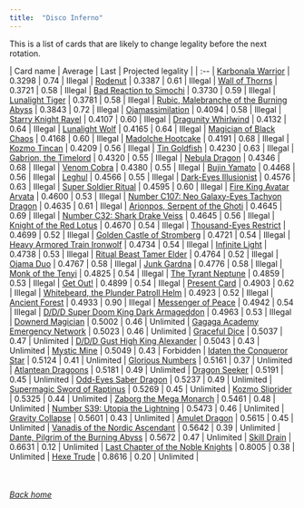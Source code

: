 ```yaml
---
title:  "Disco Inferno"
---
```


This is a list of cards that are likely to change legality before the next rotation.

| Card name | Average | Last | Projected legality |
| :-- |
[Karbonala Warrior](https://db.ygoprodeck.com/card/?search=Karbonala%20Warrior) | 0.3298 | 0.74 | Illegal |
[Rodenut](https://db.ygoprodeck.com/card/?search=Rodenut) | 0.3387 | 0.61 | Illegal |
[Wall of Thorns](https://db.ygoprodeck.com/card/?search=Wall%20of%20Thorns) | 0.3721 | 0.58 | Illegal |
[Bad Reaction to Simochi](https://db.ygoprodeck.com/card/?search=Bad%20Reaction%20to%20Simochi) | 0.3730 | 0.59 | Illegal |
[Lunalight Tiger](https://db.ygoprodeck.com/card/?search=Lunalight%20Tiger) | 0.3781 | 0.58 | Illegal |
[Rubic, Malebranche of the Burning Abyss](https://db.ygoprodeck.com/card/?search=Rubic,%20Malebranche%20of%20the%20Burning%20Abyss) | 0.3843 | 0.72 | Illegal |
[Ojamassimilation](https://db.ygoprodeck.com/card/?search=Ojamassimilation) | 0.4094 | 0.58 | Illegal |
[Starry Knight Rayel](https://db.ygoprodeck.com/card/?search=Starry%20Knight%20Rayel) | 0.4107 | 0.60 | Illegal |
[Dragunity Whirlwind](https://db.ygoprodeck.com/card/?search=Dragunity%20Whirlwind) | 0.4132 | 0.64 | Illegal |
[Lunalight Wolf](https://db.ygoprodeck.com/card/?search=Lunalight%20Wolf) | 0.4165 | 0.64 | Illegal |
[Magician of Black Chaos](https://db.ygoprodeck.com/card/?search=Magician%20of%20Black%20Chaos) | 0.4168 | 0.60 | Illegal |
[Madolche Hootcake](https://db.ygoprodeck.com/card/?search=Madolche%20Hootcake) | 0.4191 | 0.68 | Illegal |
[Kozmo Tincan](https://db.ygoprodeck.com/card/?search=Kozmo%20Tincan) | 0.4209 | 0.56 | Illegal |
[Tin Goldfish](https://db.ygoprodeck.com/card/?search=Tin%20Goldfish) | 0.4230 | 0.63 | Illegal |
[Gabrion, the Timelord](https://db.ygoprodeck.com/card/?search=Gabrion,%20the%20Timelord) | 0.4320 | 0.55 | Illegal |
[Nebula Dragon](https://db.ygoprodeck.com/card/?search=Nebula%20Dragon) | 0.4346 | 0.68 | Illegal |
[Venom Cobra](https://db.ygoprodeck.com/card/?search=Venom%20Cobra) | 0.4380 | 0.55 | Illegal |
[Bujin Yamato](https://db.ygoprodeck.com/card/?search=Bujin%20Yamato) | 0.4468 | 0.56 | Illegal |
[Leghul](https://db.ygoprodeck.com/card/?search=Leghul) | 0.4566 | 0.55 | Illegal |
[Dark-Eyes Illusionist](https://db.ygoprodeck.com/card/?search=Dark-Eyes%20Illusionist) | 0.4576 | 0.63 | Illegal |
[Super Soldier Ritual](https://db.ygoprodeck.com/card/?search=Super%20Soldier%20Ritual) | 0.4595 | 0.60 | Illegal |
[Fire King Avatar Arvata](https://db.ygoprodeck.com/card/?search=Fire%20King%20Avatar%20Arvata) | 0.4600 | 0.53 | Illegal |
[Number C107: Neo Galaxy-Eyes Tachyon Dragon](https://db.ygoprodeck.com/card/?search=Number%20C107:%20Neo%20Galaxy-Eyes%20Tachyon%20Dragon) | 0.4635 | 0.61 | Illegal |
[Arionpos, Serpent of the Ghoti](https://db.ygoprodeck.com/card/?search=Arionpos,%20Serpent%20of%20the%20Ghoti) | 0.4645 | 0.69 | Illegal |
[Number C32: Shark Drake Veiss](https://db.ygoprodeck.com/card/?search=Number%20C32:%20Shark%20Drake%20Veiss) | 0.4645 | 0.56 | Illegal |
[Knight of the Red Lotus](https://db.ygoprodeck.com/card/?search=Knight%20of%20the%20Red%20Lotus) | 0.4670 | 0.54 | Illegal |
[Thousand-Eyes Restrict](https://db.ygoprodeck.com/card/?search=Thousand-Eyes%20Restrict) | 0.4699 | 0.52 | Illegal |
[Golden Castle of Stromberg](https://db.ygoprodeck.com/card/?search=Golden%20Castle%20of%20Stromberg) | 0.4721 | 0.54 | Illegal |
[Heavy Armored Train Ironwolf](https://db.ygoprodeck.com/card/?search=Heavy%20Armored%20Train%20Ironwolf) | 0.4734 | 0.54 | Illegal |
[Infinite Light](https://db.ygoprodeck.com/card/?search=Infinite%20Light) | 0.4738 | 0.53 | Illegal |
[Ritual Beast Tamer Elder](https://db.ygoprodeck.com/card/?search=Ritual%20Beast%20Tamer%20Elder) | 0.4764 | 0.52 | Illegal |
[Ojama Duo](https://db.ygoprodeck.com/card/?search=Ojama%20Duo) | 0.4767 | 0.58 | Illegal |
[Junk Gardna](https://db.ygoprodeck.com/card/?search=Junk%20Gardna) | 0.4776 | 0.58 | Illegal |
[Monk of the Tenyi](https://db.ygoprodeck.com/card/?search=Monk%20of%20the%20Tenyi) | 0.4825 | 0.54 | Illegal |
[The Tyrant Neptune](https://db.ygoprodeck.com/card/?search=The%20Tyrant%20Neptune) | 0.4859 | 0.53 | Illegal |
[Get Out!](https://db.ygoprodeck.com/card/?search=Get%20Out!) | 0.4899 | 0.54 | Illegal |
[Present Card](https://db.ygoprodeck.com/card/?search=Present%20Card) | 0.4903 | 0.62 | Illegal |
[Whitebeard, the Plunder Patroll Helm](https://db.ygoprodeck.com/card/?search=Whitebeard,%20the%20Plunder%20Patroll%20Helm) | 0.4923 | 0.52 | Illegal |
[Ancient Forest](https://db.ygoprodeck.com/card/?search=Ancient%20Forest) | 0.4933 | 0.90 | Illegal |
[Messenger of Peace](https://db.ygoprodeck.com/card/?search=Messenger%20of%20Peace) | 0.4942 | 0.54 | Illegal |
[D/D/D Super Doom King Dark Armageddon](https://db.ygoprodeck.com/card/?search=D/D/D%20Super%20Doom%20King%20Dark%20Armageddon) | 0.4963 | 0.53 | Illegal |
[Downerd Magician](https://db.ygoprodeck.com/card/?search=Downerd%20Magician) | 0.5002 | 0.46 | Unlimited |
[Gagaga Academy Emergency Network](https://db.ygoprodeck.com/card/?search=Gagaga%20Academy%20Emergency%20Network) | 0.5023 | 0.46 | Unlimited |
[Graceful Dice](https://db.ygoprodeck.com/card/?search=Graceful%20Dice) | 0.5037 | 0.47 | Unlimited |
[D/D/D Gust High King Alexander](https://db.ygoprodeck.com/card/?search=D/D/D%20Gust%20High%20King%20Alexander) | 0.5043 | 0.43 | Unlimited |
[Mystic Mine](https://db.ygoprodeck.com/card/?search=Mystic%20Mine) | 0.5049 | 0.43 | Forbidden |
[Idaten the Conqueror Star](https://db.ygoprodeck.com/card/?search=Idaten%20the%20Conqueror%20Star) | 0.5124 | 0.41 | Unlimited |
[Glorious Numbers](https://db.ygoprodeck.com/card/?search=Glorious%20Numbers) | 0.5161 | 0.37 | Unlimited |
[Atlantean Dragoons](https://db.ygoprodeck.com/card/?search=Atlantean%20Dragoons) | 0.5181 | 0.49 | Unlimited |
[Dragon Seeker](https://db.ygoprodeck.com/card/?search=Dragon%20Seeker) | 0.5191 | 0.45 | Unlimited |
[Odd-Eyes Saber Dragon](https://db.ygoprodeck.com/card/?search=Odd-Eyes%20Saber%20Dragon) | 0.5237 | 0.49 | Unlimited |
[Supermagic Sword of Raptinus](https://db.ygoprodeck.com/card/?search=Supermagic%20Sword%20of%20Raptinus) | 0.5269 | 0.45 | Unlimited |
[Kozmo Sliprider](https://db.ygoprodeck.com/card/?search=Kozmo%20Sliprider) | 0.5325 | 0.44 | Unlimited |
[Zaborg the Mega Monarch](https://db.ygoprodeck.com/card/?search=Zaborg%20the%20Mega%20Monarch) | 0.5461 | 0.48 | Unlimited |
[Number S39: Utopia the Lightning](https://db.ygoprodeck.com/card/?search=Number%20S39:%20Utopia%20the%20Lightning) | 0.5473 | 0.46 | Unlimited |
[Gravity Collapse](https://db.ygoprodeck.com/card/?search=Gravity%20Collapse) | 0.5601 | 0.43 | Unlimited |
[Amulet Dragon](https://db.ygoprodeck.com/card/?search=Amulet%20Dragon) | 0.5615 | 0.45 | Unlimited |
[Vanadis of the Nordic Ascendant](https://db.ygoprodeck.com/card/?search=Vanadis%20of%20the%20Nordic%20Ascendant) | 0.5642 | 0.39 | Unlimited |
[Dante, Pilgrim of the Burning Abyss](https://db.ygoprodeck.com/card/?search=Dante,%20Pilgrim%20of%20the%20Burning%20Abyss) | 0.5672 | 0.47 | Unlimited |
[Skill Drain](https://db.ygoprodeck.com/card/?search=Skill%20Drain) | 0.6631 | 0.12 | Unlimited |
[Last Chapter of the Noble Knights](https://db.ygoprodeck.com/card/?search=Last%20Chapter%20of%20the%20Noble%20Knights) | 0.8005 | 0.38 | Unlimited |
[Hexe Trude](https://db.ygoprodeck.com/card/?search=Hexe%20Trude) | 0.8616 | 0.20 | Unlimited |

<br>

###### [Back home](index)